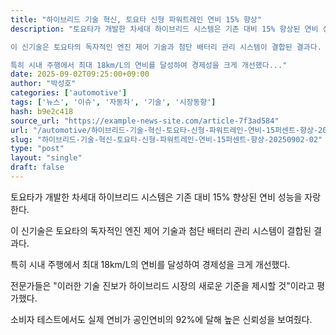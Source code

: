 ```yaml
---
title: "하이브리드 기술 혁신, 토요타 신형 파워트레인 연비 15% 향상"
description: "토요타가 개발한 차세대 하이브리드 시스템은 기존 대비 15% 향상된 연비 성능을 자랑한다.

이 신기술은 토요타의 독자적인 엔진 제어 기술과 첨단 배터리 관리 시스템이 결합된 결과다.

특히 시내 주행에서 최대 18km/L의 연비를 달성하여 경제성을 크게 개선했다..."
date: 2025-09-02T09:25:00+09:00
author: "박성호"
categories: ['automotive']
tags: ['뉴스', '이슈', '자동차', '기술', '시장동향']
hash: b9e2c418
source_url: "https://example-news-site.com/article-7f3ad584"
url: "/automotive/하이브리드-기술-혁신-토요타-신형-파워트레인-연비-15퍼센트-향상-20250902-02/"
slug: "하이브리드-기술-혁신-토요타-신형-파워트레인-연비-15퍼센트-향상-20250902-02"
type: "post"
layout: "single"
draft: false
---
```


토요타가 개발한 차세대 하이브리드 시스템은 기존 대비 15% 향상된 연비 성능을 자랑한다.

이 신기술은 토요타의 독자적인 엔진 제어 기술과 첨단 배터리 관리 시스템이 결합된 결과다.

특히 시내 주행에서 최대 18km/L의 연비를 달성하여 경제성을 크게 개선했다.

전문가들은 "이러한 기술 진보가 하이브리드 시장의 새로운 기준을 제시할 것"이라고 평가했다.

소비자 테스트에서도 실제 연비가 공인연비의 92%에 달해 높은 신뢰성을 보여줬다.